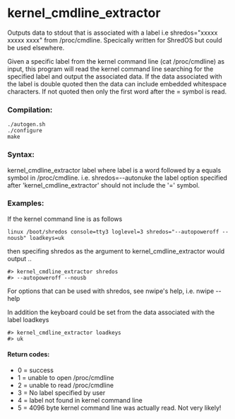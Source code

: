 # kernel_cmdline_extractor
Outputs data to stdout that is associated with a label i.e shredos="xxxxx xxxxx xxxx" from /proc/cmdline. Specically written for ShredOS but could be used elsewhere.

Given a specific label from the kernel command line (cat /proc/cmdline) as input, this program will read the kernel command line
searching for the specified label and output the associated data. If the data associated with the label is double quoted then the
data can include embedded whitespace characters. If not quoted then only the first word after the = symbol is read.

### Compilation:
```
./autogen.sh
./configure
make
```

### Syntax:
kernel_cmdline_extractor label
   where label is a word followed by a equals symbol in /proc/cmdline. i.e. shredos=--autonuke
   the label option specified after 'kernel_cmdline_extractor' should not include the '=' symbol.

### Examples:
If the kernel command line is as follows
```
linux /boot/shredos console=tty3 loglevel=3 shredos="--autopoweroff --nousb" loadkeys=uk
```
then specifing shredos as the argument to kernel_cmdline_extractor would output ..
```
#> kernel_cmdline_extractor shredos
#> --autopoweroff --nousb
```
For options that can be used with shredos, see nwipe's help, i.e. nwipe --help

In addition the keyboard could be set from the data associated with the label loadkeys
```
#> kernel_cmdline_extractor loadkeys
#> uk
```
#### Return codes:
* 0 = success
* 1 = unable to open /proc/cmdline
* 2 = unable to read /proc/cmdline
* 3 = No label specified by user
* 4 = label not found in kernel command line
* 5 = 4096 byte kernel command line was actually read. Not very likely!
